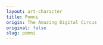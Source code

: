 ```yaml
---
layout: art-character
title: Pomni
origin: The Amazing Digital Circus
original: false
slug: pomni
---
```

